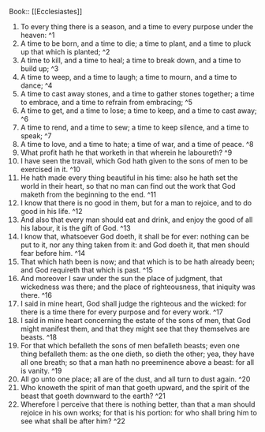  Book:: [[Ecclesiastes]]
 1. To every thing there is a season, and a time to every purpose under the heaven: ^1
 2. A time to be born, and a time to die; a time to plant, and a time to pluck up that which is planted; ^2
 3. A time to kill, and a time to heal; a time to break down, and a time to build up; ^3
 4. A time to weep, and a time to laugh; a time to mourn, and a time to dance; ^4
 5. A time to cast away stones, and a time to gather stones together; a time to embrace, and a time to refrain from embracing; ^5
 6. A time to get, and a time to lose; a time to keep, and a time to cast away; ^6
 7. A time to rend, and a time to sew; a time to keep silence, and a time to speak; ^7
 8. A time to love, and a time to hate; a time of war, and a time of peace. ^8
 9. What profit hath he that worketh in that wherein he laboureth? ^9
 10. I have seen the travail, which God hath given to the sons of men to be exercised in it. ^10
 11. He hath made every thing beautiful in his time: also he hath set the world in their heart, so that no man can find out the work that God maketh from the beginning to the end. ^11
 12. I know that there is no good in them, but for a man to rejoice, and to do good in his life. ^12
 13. And also that every man should eat and drink, and enjoy the good of all his labour, it is the gift of God. ^13
 14. I know that, whatsoever God doeth, it shall be for ever: nothing can be put to it, nor any thing taken from it: and God doeth it, that men should fear before him. ^14
 15. That which hath been is now; and that which is to be hath already been; and God requireth that which is past. ^15
 16. And moreover I saw under the sun the place of judgment, that wickedness was there; and the place of righteousness, that iniquity was there. ^16
 17. I said in mine heart, God shall judge the righteous and the wicked: for there is a time there for every purpose and for every work. ^17
 18. I said in mine heart concerning the estate of the sons of men, that God might manifest them, and that they might see that they themselves are beasts. ^18
 19. For that which befalleth the sons of men befalleth beasts; even one thing befalleth them: as the one dieth, so dieth the other; yea, they have all one breath; so that a man hath no preeminence above a beast: for all is vanity. ^19
 20. All go unto one place; all are of the dust, and all turn to dust again. ^20
 21. Who knoweth the spirit of man that goeth upward, and the spirit of the beast that goeth downward to the earth? ^21
 22. Wherefore I perceive that there is nothing better, than that a man should rejoice in his own works; for that is his portion: for who shall bring him to see what shall be after him? ^22
